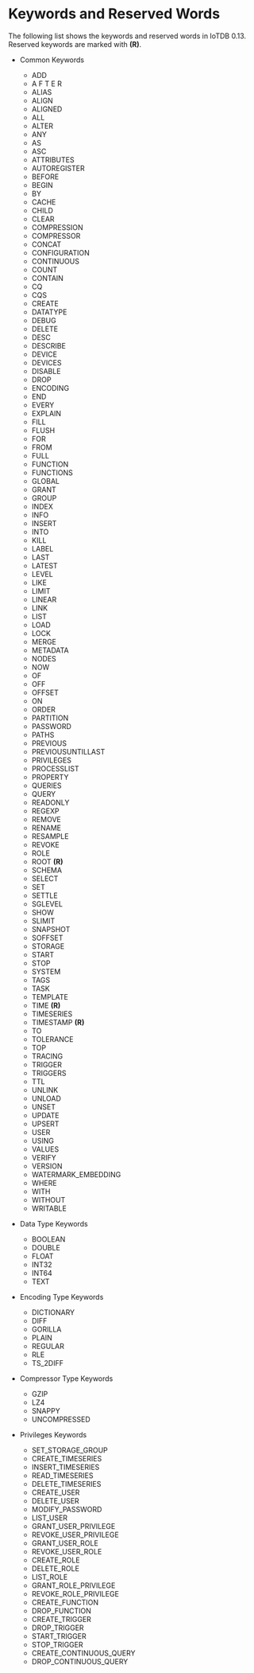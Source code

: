 <!--

    Licensed to the Apache Software Foundation (ASF) under one
    or more contributor license agreements.  See the NOTICE file
    distributed with this work for additional information
    regarding copyright ownership.  The ASF licenses this file
    to you under the Apache License, Version 2.0 (the
    "License"); you may not use this file except in compliance
    with the License.  You may obtain a copy of the License at
    
        http://www.apache.org/licenses/LICENSE-2.0
    
    Unless required by applicable law or agreed to in writing,
    software distributed under the License is distributed on an
    "AS IS" BASIS, WITHOUT WARRANTIES OR CONDITIONS OF ANY
    KIND, either express or implied.  See the License for the
    specific language governing permissions and limitations
    under the License.

-->

# Keywords and Reserved Words

The following list shows the keywords and reserved words in IoTDB 0.13. Reserved keywords are marked with **(R)**.

- Common Keywords
  - ADD
  - A F T E R
  - ALIAS
  - ALIGN
  - ALIGNED
  - ALL
  - ALTER
  - ANY
  - AS
  - ASC
  - ATTRIBUTES
  - AUTOREGISTER
  - BEFORE
  - BEGIN
  - BY
  - CACHE
  - CHILD
  - CLEAR
  - COMPRESSION
  - COMPRESSOR
  - CONCAT
  - CONFIGURATION
  - CONTINUOUS
  - COUNT
  - CONTAIN
  - CQ
  - CQS
  - CREATE
  - DATATYPE
  - DEBUG
  - DELETE
  - DESC
  - DESCRIBE
  - DEVICE
  - DEVICES
  - DISABLE
  - DROP
  - ENCODING
  - END
  - EVERY
  - EXPLAIN
  - FILL
  - FLUSH
  - FOR
  - FROM
  - FULL
  - FUNCTION
  - FUNCTIONS
  - GLOBAL
  - GRANT
  - GROUP
  - INDEX
  - INFO
  - INSERT
  - INTO
  - KILL
  - LABEL
  - LAST
  - LATEST
  - LEVEL
  - LIKE
  - LIMIT
  - LINEAR
  - LINK
  - LIST
  - LOAD
  - LOCK
  - MERGE
  - METADATA
  - NODES
  - NOW
  - OF
  - OFF
  - OFFSET
  - ON
  - ORDER
  - PARTITION
  - PASSWORD
  - PATHS
  - PREVIOUS
  - PREVIOUSUNTILLAST
  - PRIVILEGES
  - PROCESSLIST
  - PROPERTY
  - QUERIES
  - QUERY
  - READONLY
  - REGEXP
  - REMOVE
  - RENAME
  - RESAMPLE
  - REVOKE
  - ROLE
  - ROOT **(R)**
  - SCHEMA
  - SELECT
  - SET
  - SETTLE
  - SGLEVEL
  - SHOW
  - SLIMIT
  - SNAPSHOT
  - SOFFSET
  - STORAGE
  - START
  - STOP
  - SYSTEM
  - TAGS
  - TASK
  - TEMPLATE
  - TIME **(R)**
  - TIMESERIES
  - TIMESTAMP **(R)**
  - TO
  - TOLERANCE
  - TOP
  - TRACING
  - TRIGGER
  - TRIGGERS
  - TTL
  - UNLINK
  - UNLOAD
  - UNSET
  - UPDATE
  - UPSERT
  - USER
  - USING
  - VALUES
  - VERIFY
  - VERSION
  - WATERMARK_EMBEDDING
  - WHERE
  - WITH
  - WITHOUT
  - WRITABLE
  
- Data Type Keywords
  - BOOLEAN
  - DOUBLE
  - FLOAT
  - INT32
  - INT64
  - TEXT

- Encoding Type Keywords
  - DICTIONARY
  - DIFF
  - GORILLA
  - PLAIN
  - REGULAR
  - RLE
  - TS_2DIFF

- Compressor Type Keywords
  - GZIP
  - LZ4
  - SNAPPY
  - UNCOMPRESSED

- Privileges Keywords
  - SET_STORAGE_GROUP
  - CREATE_TIMESERIES
  - INSERT_TIMESERIES
  - READ_TIMESERIES
  - DELETE_TIMESERIES
  - CREATE_USER
  - DELETE_USER
  - MODIFY_PASSWORD
  - LIST_USER
  - GRANT_USER_PRIVILEGE
  - REVOKE_USER_PRIVILEGE
  - GRANT_USER_ROLE
  - REVOKE_USER_ROLE
  - CREATE_ROLE
  - DELETE_ROLE
  - LIST_ROLE
  - GRANT_ROLE_PRIVILEGE
  - REVOKE_ROLE_PRIVILEGE
  - CREATE_FUNCTION
  - DROP_FUNCTION
  - CREATE_TRIGGER
  - DROP_TRIGGER
  - START_TRIGGER
  - STOP_TRIGGER
  - CREATE_CONTINUOUS_QUERY
  - DROP_CONTINUOUS_QUERY